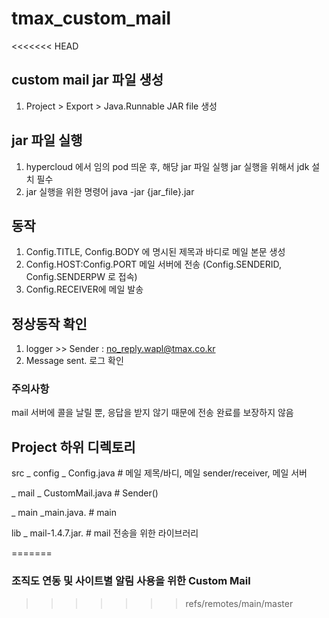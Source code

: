# tmax_custom_mail

<<<<<<< HEAD
## custom mail jar 파일 생성
1. Project > Export > Java.Runnable JAR file 생성

## jar 파일 실행 
1. hypercloud 에서 임의 pod 띄운 후, 해당 jar 파일 실행 
    jar 실행을 위해서 jdk 설치 필수 
2. jar 실행을 위한 명령어 
    java -jar {jar_file}.jar
    
## 동작 
1. Config.TITLE, Config.BODY 에 명시된 제목과 바디로 메일 본문 생성
2. Config.HOST:Config.PORT 메일 서버에 전송 (Config.SENDERID, Config.SENDERPW 로 접속)
3. Config.RECEIVER에 메일 발송

## 정상동작 확인
1. logger >> Sender : no_reply.wapl@tmax.co.kr
2. Message sent. 로그 확인 


### 주의사항
mail 서버에 콜을 날릴 뿐, 응답을 받지 않기 때문에 전송 완료를 보장하지 않음


## Project 하위 디렉토리
src 
  \_ config
      \_ Config.java      # 메일 제목/바디, 메일 sender/receiver, 메일 서버

  \_ mail
      \_ CustomMail.java  # Sender()

  \_ main
     \_main.java.         # main
 
lib 
  \_ mail-1.4.7.jar.      # mail 전송을 위한 라이브러리
 
 

  
  
  
=======
### 조직도 연동 및 사이트별 알림 사용을 위한 Custom Mail 
>>>>>>> refs/remotes/main/master
